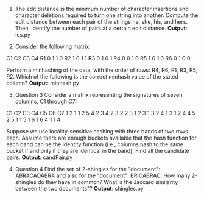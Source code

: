 1) The edit distance is the minimum number of character insertions and character deletions required to turn one string into another. Compute the edit distance between each pair of the strings he, she, his, and hers. Then, identify the number of pairs at a certain edit distance. **Output**: lcs.py

2) Consider the following matrix:

C1	C2	C3	C4
R1	0	1	1	0
R2	1	0	1	1
R3	0	1	0	1
R4	0	0	1	0
R5	1	0	1	0
R6	0	1	0	0

Perform a minhashing of the data, with the order of rows: R4, R6, R1, R3, R5, R2. Which of the following is the correct minhash value of the stated column? **Output**: minhash.py

3) Question 3
Consider a matrix representing the signatures of seven columns, C1 through C7:

C1	C2	C3	C4	C5	C6	C7
1	2	1	1	2	5	4
2	3	4	2	3	2	2
3	1	2	3	1	3	2
4	1	3	1	2	4	4
5	2	5	1	1	5	1
6	1	6	4	1	1	4

Suppose we use locality-sensitive hashing with three bands of two rows each. Assume there are enough buckets available that the hash function for each band can be the identity function (i.e., columns hash to the same bucket if and only if they are identical in the band). Find all the candidate pairs. **Output**: candPair.py

4) Question 4
Find the set of 2-shingles for the "document": ABRACADABRA and also for the "document": BRICABRAC. How many 2-shingles do they have in common? What is the Jaccard similarity between the two documents"? **Output**: shingles.py
